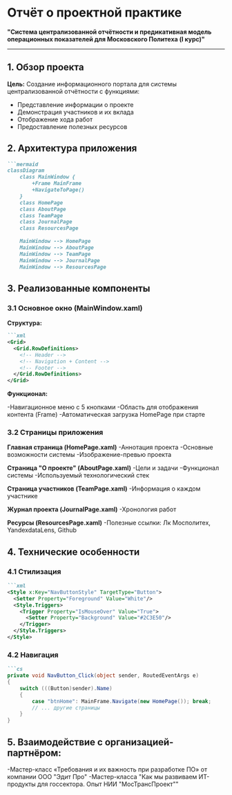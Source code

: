 # Отчёт о проектной практике
**"Система централизованной отчётности и предикативная модель операционных показателей для Московского Политеха (I курс)"**  


---

## 1. Обзор проекта
**Цель:** Создание информационного портала для системы централизованной отчётности с функциями:
- Представление информации о проекте
- Демонстрация участников и их вклада
- Отображение хода работ
- Предоставление полезных ресурсов

## 2. Архитектура приложения
```markdown
```mermaid
classDiagram
    class MainWindow {
        +Frame MainFrame
        +NavigateToPage()
    }
    class HomePage
    class AboutPage
    class TeamPage
    class JournalPage
    class ResourcesPage
    
    MainWindow --> HomePage
    MainWindow --> AboutPage
    MainWindow --> TeamPage
    MainWindow --> JournalPage
    MainWindow --> ResourcesPage
```

## 3. Реализованные компоненты

### 3.1 Основное окно (MainWindow.xaml)

**Структура:**

```markdown
```xml
<Grid>
  <Grid.RowDefinitions>
    <!-- Header -->
    <!-- Navigation + Content -->
    <!-- Footer -->
  </Grid.RowDefinitions>
</Grid>
```

**Функционал:**

-Навигационное меню с 5 кнопками
-Область для отображения контента (Frame)
-Автоматическая загрузка HomePage при старте

### 3.2 Страницы приложения
**Главная страница (HomePage.xaml)**
-Аннотация проекта
-Основные возможности системы
-Изображение-превью проекта

**Страница "О проекте" (AboutPage.xaml)**
-Цели и задачи
-Функционал системы
-Используемый технологический стек

**Страница участников (TeamPage.xaml)**
-Информация о каждом участнике

**Журнал проекта (JournalPage.xaml)**
-Хронология работ

**Ресурсы (ResourcesPage.xaml)**
-Полезные ссылки: Лк Мосполитех, YandexdataLens, Github

## 4. Технические особенности

### 4.1 Стилизация
```markdown
```xml
<Style x:Key="NavButtonStyle" TargetType="Button">
  <Setter Property="Foreground" Value="White"/>
  <Style.Triggers>
    <Trigger Property="IsMouseOver" Value="True">
      <Setter Property="Background" Value="#2C3E50"/>
    </Trigger>
  </Style.Triggers>
</Style>
```
### 4.2 Навигация
```markdown
```cs
private void NavButton_Click(object sender, RoutedEventArgs e)
{
    switch (((Button)sender).Name)
    {
        case "btnHome": MainFrame.Navigate(new HomePage()); break;
        // ... другие страницы
    }
}
```

## 5. Взаимодействие с организацией-партнёром:

-Мастер-класс «Требования и их важность при разработке ПО» от компании ООО "Эдит Про"
-Мастер-класса "Как мы развиваем ИТ-продукты для госсектора. Опыт НИИ "МосТрансПроект""
